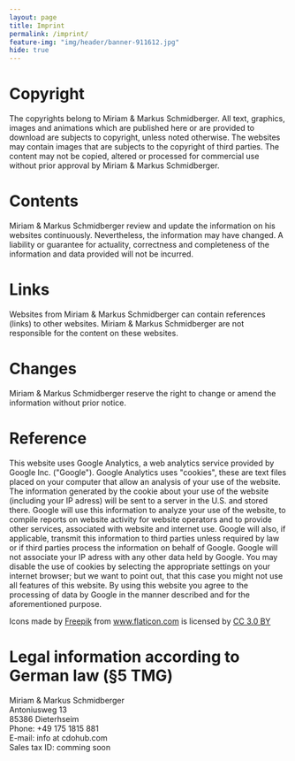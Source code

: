 ```yaml
---
layout: page
title: Imprint
permalink: /imprint/
feature-img: "img/header/banner-911612.jpg"
hide: true
---
```


# Copyright
The copyrights belong to Miriam & Markus Schmidberger. All text, graphics, images and animations which are published 
here or are provided to download are subjects to copyright, unless noted otherwise. The websites may contain images 
that are subjects to the copyright of third parties. The content may not be copied, altered or processed for commercial 
use without prior approval by Miriam & Markus Schmidberger.

# Contents
Miriam & Markus Schmidberger review and update the information on his websites continuously. Nevertheless, the 
information may have changed. A liability or guarantee for actuality, correctness and completeness of the information 
and data provided will not be incurred.

# Links
Websites from Miriam & Markus Schmidberger can contain references (links) to other websites. Miriam & Markus 
Schmidberger are not responsible for the content on these websites.

# Changes
Miriam & Markus Schmidberger reserve the right to change or amend the information without prior notice.

# Reference
This website uses Google Analytics, a web analytics service provided by Google Inc. ("Google"). Google Analytics 
uses "cookies", these are text files placed on your computer that allow an analysis of your use of the website. 
The information generated by the cookie about your use of the website (including your IP adress) will be sent to a 
server in the U.S. and stored there. Google will use this information to analyze your use of the website, to compile 
reports on website activity for website operators and to provide other services, associated with website and internet 
use. Google will also, if applicable, transmit this information to third parties unless required by law or if third 
parties process the information on behalf of Google. Google will not associate your IP adress with any other data held 
by Google. You may disable the use of cookies by selecting the appropriate settings on your internet browser; but we 
want to point out, that this case you might not use all features of this website. By using this website you agree to 
the processing of data by Google in the manner described and for the aforementioned purpose.

<div>Icons made by <a href="http://www.freepik.com" title="Freepik">Freepik</a> from <a href="http://www.flaticon.com" 
title="Flaticon">www.flaticon.com</a> is licensed by <a href="http://creativecommons.org/licenses/by/3.0/" title="
Creative Commons BY 3.0" target="_blank">CC 3.0 BY</a></div>

# Legal information according to German law (§5 TMG)
Miriam & Markus Schmidberger
<br>Antoniusweg 13
<br>85386 Dieterhseim
<br>Phone: +49 175 1815 881
<br>E-mail: info at cdohub.com
<br>Sales tax ID: comming soon

